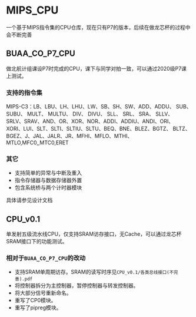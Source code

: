 # MIPS_CPU

一个基于MIPS指令集的CPU仓库，现在只有P7的版本，后续在做龙芯杯的过程中会不断完善

## BUAA_CO_P7_CPU

做北航计组课设P7时完成的CPU，课下与同学对拍一致，可以通过2020级P7课上测试。

### 支持的指令集

MIPS-C3：LB、LBU、LH、LHU、LW、SB、SH、SW、ADD、ADDU、 SUB、 SUBU、 MULT、 MULTU、 DIV、 DIVU、 SLL、 SRL、 SRA、 SLLV、 SRLV、SRAV、AND、OR、XOR、NOR、ADDI、ADDIU、ANDI、ORI、 XORI、LUI、SLT、SLTI、SLTIU、SLTU、BEQ、BNE、BLEZ、BGTZ、 BLTZ、BGEZ、J、JAL、JALR、JR、MFHI、MFLO、MTHI、MTLO,MFC0,,MTC0,ERET

### 其它

- 支持简单的异常与中断及重入
- 指令存储器与数据存储器外置
- 包含系统桥与两个计时器模块

具体请参见设计文档



## CPU_v0.1

单发射五级流水线CPU，仅支持SRAM访存接口，无Cache，可以通过龙芯杯SRAM接口下的功能测试。

### 相对于`BUAA_CO_P7_CPU`的改动

- 支持SRAM单周期访存。SRAM的读写时序见`CPU_v0.1/各类总线接口(不完善).pdf`
- 将控制器拆分为主控制器，暂停控制器与转发控制器。
- 将大部分信号重新命名。
- 重写了CP0模块。
- 重写了pipreg模块。
